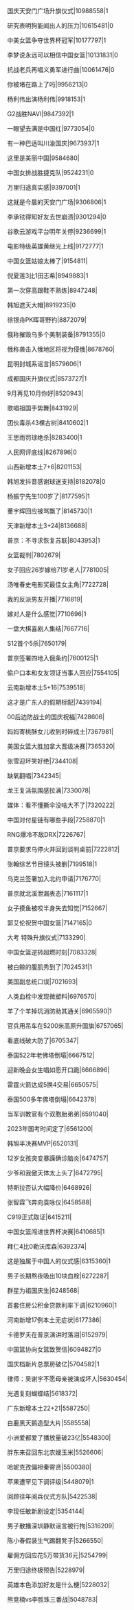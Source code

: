 国庆天安门广场升旗仪式|10988558|1

研究表明狗能闻出人的压力|10615481|0

中美女篮争夺世界杯冠军|10177797|1

李梦说永远可以相信中国女篮|10131831|0

抗战老兵再唱义勇军进行曲|10061476|0

你被堵在路上了吗|9956213|0

杨利伟出演杨利伟|9918153|1

G2战胜NAVI|9847392|1

一眼望去满是中国红|9773054|0

有一种巴适叫川渝国庆|9673937|1

这里是美丽中国|9584680|

中国女排战胜捷克队|9524231|0

万里归途真实感|9397001|1

这就是今晨的天安门广场|9306806|1

李承铉得知好友去世崩溃|9301294|0

谷歌云游戏平台明年关停|9236699|1

电影特级英雄黄继光上线|9172777|1

中国女篮姑娘太棒了|9154811|

倪夏莲3比1田志希|8949883|1

第一次穿高跟鞋不熟练|8947248|

韩旭遮天大帽|8919235|0

徐银舟PK晖哥野钓|8872079|

俄称摧毁乌多个美制装备|8791355|0

俄称袭击入俄地区将视为侵俄|8678760|

昆明封城系谣言|8579606|1

成都国庆升旗仪式|8573727|1

9月再见10月你好|8520943|

歌唱祖国手势舞|8431929|

团伙毒杀43棵古树|8410602|1

王思雨罚球绝杀|8283400|1

人民网评底线|8267896|0

山西新增本土7+6|8201153|

韩旭发抖音感谢球迷支持|8182078|0

杨振宁先生100岁了|8177595|1

董宇辉回应被骂飘了|8145730|1

天津新增本土3+24|8136688|

普京：不寻求恢复苏联|8043953|1

女篮裁判|7802679|

女子回应26岁嫁给71岁老人|7781005|

汤唯春史电影奖最佳女主角|7722728|

我的反派男友开播|7716819|

嫁对人是什么感觉|7710696|1

一盘大棋喜剧人集结|7667716|

S12首个5杀|7650179|

普京签署四地入俄条约|7600125|1

偷户口本和女友领证当事人回应|7554105|

云南新增本土5+16|7539518|

这才是广东人的假期标配|7439194|

00后边防战士的国庆祝福|7428606|

妈妈寄桃酥女儿收到时碎成土|7367981|

美国女篮大胜加拿大晋级决赛|7365320|

张雪迎坏笑好绝|7344108|

缺氧翻唱|7342345|

龙王复活氛围感拉满|7330078|

媒体：看不懂撕伞没啥大不了|7320222|

中国对付星链有哪些手段|7258870|1

RNG爆冷不敌DRX|7226767|

普京要求乌停火并回到谈判桌前|7222812|

张翰综艺节目镜头被删|7199518|1

乌克兰签署加入北约申请|7176770|

普京就北溪泄漏表态|7161117|1

女子摸鱼被咬半身失去知觉|7152667|

郭艾伦祝贺中国女篮|7147165|0

大考 特殊升旗仪式|7133290|

中国女篮逆转超燃时刻|7083328|

被白鲸的腹肌秀到了|7024531|1

美国副总统口误|7021693|

人类血栓中发现微塑料|6976570|

羊了个羊掉坑消防助其通关|6965590|1

官兵用吊车在5200米高原升国旗|6757065|

看底线破大防了|6705347|

泰国522年老佛塔倒塌|6667512|

迎新晚会女生唱如愿开口跪|6666896|

雷霆火箭达成5换4交易|6650575|

泰国500多年佛塔倒塌|6642378|

当军训教官有个双胞胎弟弟|6591040|

2023年国考时间定了|6561200|

韩旭半决赛MVP|6520131|

12岁女孩突变暴躁确诊脑炎|6474757|

少爷和我傲天体太上头了|6472795|

特斯拉否认大幅降价|6468926|

张智霖飞奔向袁咏仪|6458588|

C919正式取证|6415211|

中国女篮闯进世界杯决赛|6410685|1

拜仁4比0勒沃库森|6392374|

这是独属于中国人的仪式感|6315360|1

男子长期熬夜吸出10块血栓|6272287|

群星为祖国庆生|6248568|

首套住房公积金贷款利率下调|6210960|1

河南新增17例本土无症状|6177386|

卡德罗夫在普京演讲时落泪|6152979|

中国篮协向女篮致贺信|6094827|0

国庆档新片总票房破亿|5704582|1

律师：吴谢宇不愿母亲被演成坏人|5630454|

光遇复刻蝴蝶结|5618372|

广东新增本土22+21|5587250|

白鹿黑天鹅造型大片|5585558|

小洲爱都爱了播放量破23亿|5548300|

胖东来召回东北农嫂玉米|5526606|

哈妮克孜偏袒秦霄贤|5500380|

苹果遭罕见下调评级|5448079|1

回顾往年阅兵仪式方队|5422538|

李现任敏新剧设定|5354144|

男子散播深圳静默谣言被行拘|5316209|

陈小春假装生气踢翻凳子|5266550|

雇佣方回应花5万带货36元|5254799|

万里归途终极预告|5228979|

英雄本色添加好友是什么梗|5228032|

熊竞楠vs李胜珠三番战|5048783|

